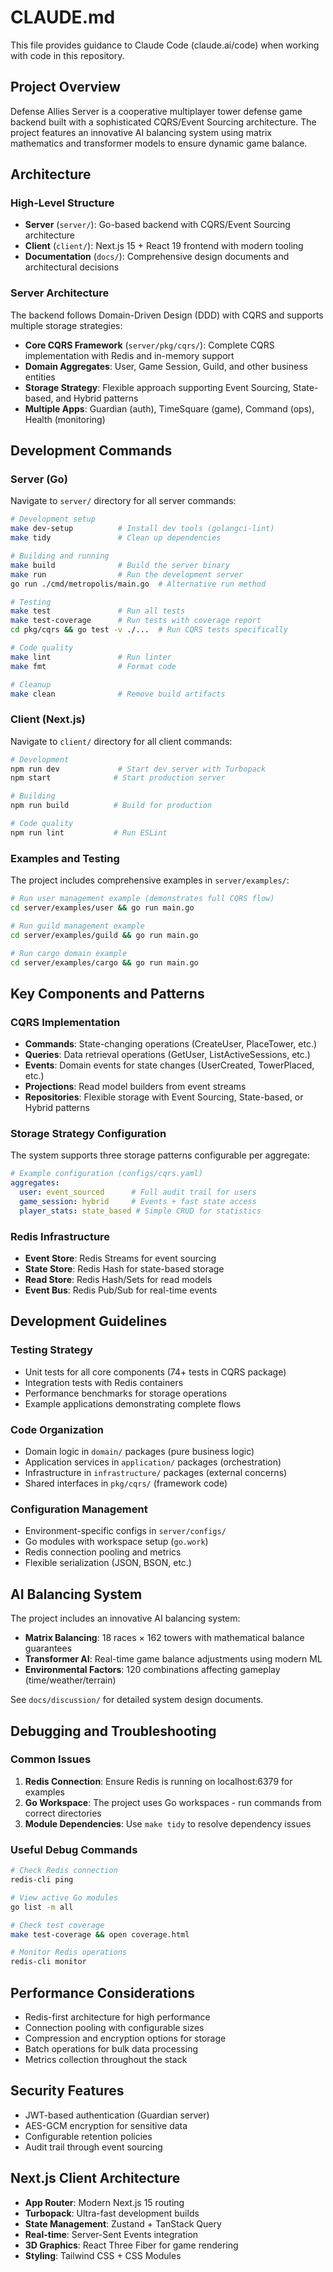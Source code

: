 # CLAUDE.md

This file provides guidance to Claude Code (claude.ai/code) when working with code in this repository.

## Project Overview

Defense Allies Server is a cooperative multiplayer tower defense game backend built with a sophisticated CQRS/Event Sourcing architecture. The project features an innovative AI balancing system using matrix mathematics and transformer models to ensure dynamic game balance.

## Architecture

### High-Level Structure
- **Server** (`server/`): Go-based backend with CQRS/Event Sourcing architecture
- **Client** (`client/`): Next.js 15 + React 19 frontend with modern tooling
- **Documentation** (`docs/`): Comprehensive design documents and architectural decisions

### Server Architecture
The backend follows Domain-Driven Design (DDD) with CQRS and supports multiple storage strategies:

- **Core CQRS Framework** (`server/pkg/cqrs/`): Complete CQRS implementation with Redis and in-memory support
- **Domain Aggregates**: User, Game Session, Guild, and other business entities
- **Storage Strategy**: Flexible approach supporting Event Sourcing, State-based, and Hybrid patterns
- **Multiple Apps**: Guardian (auth), TimeSquare (game), Command (ops), Health (monitoring)

## Development Commands

### Server (Go)
Navigate to `server/` directory for all server commands:

```bash
# Development setup
make dev-setup          # Install dev tools (golangci-lint)
make tidy               # Clean up dependencies

# Building and running
make build              # Build the server binary
make run                # Run the development server
go run ./cmd/metropolis/main.go  # Alternative run method

# Testing
make test               # Run all tests
make test-coverage      # Run tests with coverage report
cd pkg/cqrs && go test -v ./...  # Run CQRS tests specifically

# Code quality
make lint               # Run linter
make fmt                # Format code

# Cleanup
make clean              # Remove build artifacts
```

### Client (Next.js)
Navigate to `client/` directory for all client commands:

```bash
# Development
npm run dev             # Start dev server with Turbopack
npm start              # Start production server

# Building
npm run build          # Build for production

# Code quality
npm run lint           # Run ESLint
```

### Examples and Testing
The project includes comprehensive examples in `server/examples/`:

```bash
# Run user management example (demonstrates full CQRS flow)
cd server/examples/user && go run main.go

# Run guild management example
cd server/examples/guild && go run main.go

# Run cargo domain example
cd server/examples/cargo && go run main.go
```

## Key Components and Patterns

### CQRS Implementation
- **Commands**: State-changing operations (CreateUser, PlaceTower, etc.)
- **Queries**: Data retrieval operations (GetUser, ListActiveSessions, etc.)
- **Events**: Domain events for state changes (UserCreated, TowerPlaced, etc.)
- **Projections**: Read model builders from event streams
- **Repositories**: Flexible storage with Event Sourcing, State-based, or Hybrid patterns

### Storage Strategy Configuration
The system supports three storage patterns configurable per aggregate:

```yaml
# Example configuration (configs/cqrs.yaml)
aggregates:
  user: event_sourced      # Full audit trail for users
  game_session: hybrid     # Events + fast state access
  player_stats: state_based # Simple CRUD for statistics
```

### Redis Infrastructure
- **Event Store**: Redis Streams for event sourcing
- **State Store**: Redis Hash for state-based storage  
- **Read Store**: Redis Hash/Sets for read models
- **Event Bus**: Redis Pub/Sub for real-time events

## Development Guidelines

### Testing Strategy
- Unit tests for all core components (74+ tests in CQRS package)
- Integration tests with Redis containers
- Performance benchmarks for storage operations
- Example applications demonstrating complete flows

### Code Organization
- Domain logic in `domain/` packages (pure business logic)
- Application services in `application/` packages (orchestration)
- Infrastructure in `infrastructure/` packages (external concerns)
- Shared interfaces in `pkg/cqrs/` (framework code)

### Configuration Management
- Environment-specific configs in `server/configs/`
- Go modules with workspace setup (`go.work`)
- Redis connection pooling and metrics
- Flexible serialization (JSON, BSON, etc.)

## AI Balancing System
The project includes an innovative AI balancing system:
- **Matrix Balancing**: 18 races × 162 towers with mathematical balance guarantees
- **Transformer AI**: Real-time game balance adjustments using modern ML
- **Environmental Factors**: 120 combinations affecting gameplay (time/weather/terrain)

See `docs/discussion/` for detailed system design documents.

## Debugging and Troubleshooting

### Common Issues
1. **Redis Connection**: Ensure Redis is running on localhost:6379 for examples
2. **Go Workspace**: The project uses Go workspaces - run commands from correct directories
3. **Module Dependencies**: Use `make tidy` to resolve dependency issues

### Useful Debug Commands
```bash
# Check Redis connection
redis-cli ping

# View active Go modules
go list -m all

# Check test coverage
make test-coverage && open coverage.html

# Monitor Redis operations
redis-cli monitor
```

## Performance Considerations
- Redis-first architecture for high performance
- Connection pooling with configurable sizes
- Compression and encryption options for storage
- Batch operations for bulk data processing
- Metrics collection throughout the stack

## Security Features
- JWT-based authentication (Guardian server)
- AES-GCM encryption for sensitive data
- Configurable retention policies
- Audit trail through event sourcing

## Next.js Client Architecture
- **App Router**: Modern Next.js 15 routing
- **Turbopack**: Ultra-fast development builds
- **State Management**: Zustand + TanStack Query
- **Real-time**: Server-Sent Events integration
- **3D Graphics**: React Three Fiber for game rendering
- **Styling**: Tailwind CSS + CSS Modules